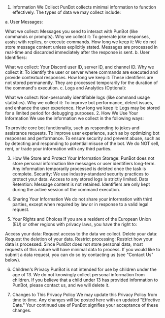 1. Information We Collect
PunBot collects minimal information to function effectively. The types of data we may collect include:

a. User Messages:

What we collect: Messages you send to interact with PunBot (like commands or prompts).
Why we collect it: To generate joke responses, assist with replies, or execute commands.
How long we keep it: We do not store message content unless explicitly stated. Messages are processed in real-time and discarded immediately after the response is sent.
b. User Identifiers:

What we collect: Your Discord user ID, server ID, and channel ID.
Why we collect it: To identify the user or server where commands are executed and provide contextual responses.
How long we keep it: These identifiers are not stored permanently. They are processed temporarily for the duration of the command's execution.
c. Logs and Analytics (Optional):

What we collect: Non-personally identifiable logs (like command usage statistics).
Why we collect it: To improve bot performance, detect issues, and enhance the user experience.
How long we keep it: Logs may be stored for a limited period for debugging purposes.
2. How We Use Your Information
We use the information we collect in the following ways:

To provide core bot functionality, such as responding to jokes and assistance requests.
To improve user experience, such as by optimizing bot responses and performance.
To ensure security and prevent abuse, such as by detecting and responding to potential misuse of the bot.
We do NOT sell, rent, or trade your information with any third parties.

3. How We Store and Protect Your Information
Storage: PunBot does not store personal information like messages or user identifiers long-term. Any information temporarily processed is deleted once the task is complete.
Security: We use industry-standard security practices to protect your data. Access to any stored logs is strictly limited.
Data Retention: Message content is not retained. Identifiers are only kept during the active session of the command execution.
4. Sharing Your Information
We do not share your information with third parties, except when required by law or in response to a valid legal request.

5. Your Rights and Choices
If you are a resident of the European Union (EU) or other regions with privacy laws, you have the right to:

Access your data: Request access to the data we collect.
Delete your data: Request the deletion of your data.
Restrict processing: Restrict how your data is processed.
Since PunBot does not store personal data, most requests of this nature will have minimal data to process. If you would like to submit a data request, you can do so by contacting us (see "Contact Us" below).

6. Children's Privacy
PunBot is not intended for use by children under the age of 13. We do not knowingly collect personal information from children. If you believe that a child under 13 has provided information to PunBot, please contact us, and we will delete it.

7. Changes to This Privacy Policy
We may update this Privacy Policy from time to time. Any changes will be posted here with an updated "Effective Date." Your continued use of PunBot signifies your acceptance of these changes.
